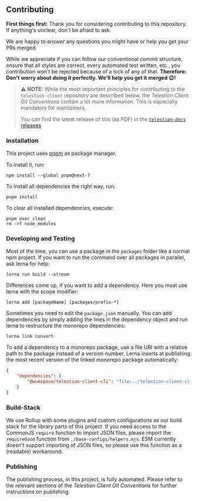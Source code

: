 ## Contributing

**First things first:** Thank you for considering contributing to this repository. If anything's unclear, don't be afraid to ask.

We are happy to answer any questions you might have or help you get your PRs merged.

While we appreciate if you can follow our conventional commit structure, ensure that all styles are correct, every automated test written, etc., you contribution won't be rejected because of a lock of any of that. **Therefore: Don't worry about doing it perfectly. We'll help you get it merged 😉!**

> **⚠ NOTE:** While the most important principles for contributing to the `telestion-client` repository are described below, the _Telestion Client Git Conventions_ contain a lot more information. This is especially mandatory for maintainers.
>
> You can find the latest release of this (as PDF) in the [`telestion-docs` releases](https://github.com/wuespace/telestion-docs/releases/latest)

### Installation

This project uses [pnpm](https://pnpm.io/) as package manager.

To install it, run:

```shell
npm install --global pnpm@next-7
```

To install all dependencies the right way, run:

```shell
pnpm install
```

To clear all installed dependencies, execute:

```shell
pnpm exec clean
rm -rf node_modules
```

### Developing and Testing

Most of the time, you can use a package in the `packages` folder like a normal npm project.
If you want to run the command over all packages in parallel, ask lerna for help:

```shell
lerna run build --stream
```

Differences come up, if you want to add a dependency.
Here you must use lerna with the scope modifier:

```shell
lerna add [packageName] [packages/prefix-*]
```

Sometimes you need to edit the `package.json` manually.
You can add dependencies by simply adding the lines in the dependency object
and run lerna to restructure the monorepo dependencies:

```shell
lerna link convert
```

To add a dependency to a monorepo package,
use a file URI with a relative path to the package instead of a version number.
Lerna inserts at publishing the most recent version of the linked monorepo package automatically:

```json
{
	"dependencies": {
		"@wuespace/telestion-client-cli": "file:../telestion-client-cli"
	}
}
```

### Build-Stack

We use Rollup with some plugins and custom configurations as our build stack for the library parts of this project.
If you need access to the CommonJS `require` function to import JSON files,
please import the `requireGood` function from `./base-configs/helpers.mjs`.
ESM currently doesn't support importing of JSON files, so please use this function as a (readable) workaround.

### Publishing

The publishing process, in this project, is fully automated. Please refer to the relevant sections of the _Telestion Client Git Conventions_ for further instructions on publishing.
